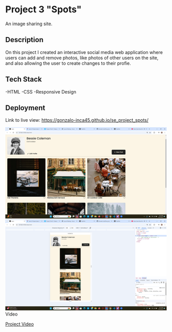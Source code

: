 # Project 3 "Spots"

An image sharing site.

## Description

On this project I created an interactive social media web application where users can add and remove photos, like photos of other users on the site, and also allowing the user to create changes to their profie.

## Tech Stack

-HTML
-CSS
-Responsive Design

## Deployment

Link to live view: https://gonzalo-inca45.github.io/se_project_spots/

<img src="./images/Desktop.view.png" width="720">
<img src="./images/mobile.view.png" width= "720"

## Video

[Project Video](https://drive.google.com/file/d/1B8EVVrl4KI9CUj3HhywDi-e7xhdPC-2z/view?usp=drive_link)
